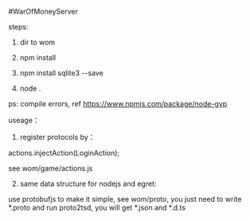 #WarOfMoneyServer

steps:

1. dir to wom

2. npm install

3. npm install sqlite3 --save

4. node .


ps:
compile errors, ref https://www.npmjs.com/package/node-gyp


useage：

1. register protocols by：

actions.injectAction(LoginAction);

see wom/game/actions.js


2. same data structure for nodejs and egret:

use protobufjs to make it simple, see wom/proto, you just need to write *.proto and run proto2tsd, you will get *.json and *.d.ts